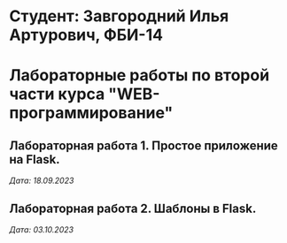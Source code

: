 # Студент: Завгородний Илья Артурович, ФБИ-14

# Лабораторные работы по второй части курса "WEB-программирование"

## Лабораторная работа 1. Простое приложение на Flask.

*Дата: 18.09.2023*

## Лабораторная работа 2. Шаблоны в Flask.

*Дата: 03.10.2023*






